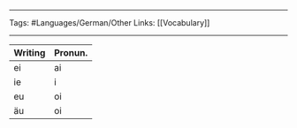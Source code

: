 ___
Tags: #Languages/German/Other
 Links: [[Vocabulary]]
___
Writing | Pronun.
------------ | ------------
ei | ai
ie | i
eu | oi
äu | oi